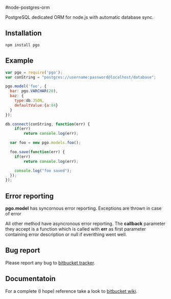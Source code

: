 #node-postgres-orm

PostgreSQL dedicated ORM for node.js with automatic database sync.

## Installation

    npm install pgo

## Example

```javascript
var pgo = require('pgo');
var conString = "postgres://username:password@localhost/database";

pgo.model('foo', {
  bar: pgo.VARCHAR(20),
  baz: {
    type:db.JSON,
    defaultValue:{a:84}
  }
});

db.connect(conString, function(err) {
	if(err)
		return console.log(err);

  var foo = new pgo.models.foo();

  foo.save(function(err) {
	if(err)
		return console.log(err);

	console.log("foo saved");
  });
});
```

## Error reporting

__pgo.model__ has syncornous error reporting. Exceptions are thrown in case of error

All other method have asyncronous error reporting. The __callback__ parameter they accept is a function which is called with __err__ as first parameter containing error description or null if everithing went well.

## Bug report

Please report any bug to [bitbucket tracker](https://bitbucket.org/cicci/node-postgres-orm/issues).

## Documentatoin

For a complete (I hope) reference take a look to [bitbucket wiki](https://bitbucket.org/cicci/node-postgres-orm/wiki/Home).
